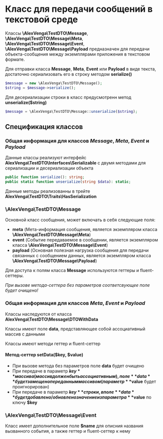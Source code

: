 # Класс для передачи сообщений в текстовой среде

Классы **\AlexVenga\TestDTO\Message**, **\AlexVenga\TestDTO\Message\Meta**, **\AlexVenga\TestDTO\Message\Event**,
**\AlexVenga\TestDTO\Message\Payload** предназначен для передачи объекта-сообщения между экземплярами приложения в
текстовом формате.

Для отправки класса **Message**, **Meta**, **Event** или **Payload** в виде текста, достаточно сериализовать его в
строку
методом **serialize()**

```php
$message = new \AlexVenga\TestDTO\Message();
$string = $message->serialize();
```

Для десериализации строки в класс предусмотренн метод **unserialize($string)**

```php
$message = \AlexVenga\TestDTO\Message::unserialize($string);
```

## Спецификация классов

### Общая информация для классов _Message_, _Meta_, _Event_ и _Payload_

Данные классы реализуют интерфейс **AlexVenga\TestDTO\Interfaces\Serializable** с двумя методами для сериализации и
десериализации объекта

```php
public function serialize(): string;
public static function unserialize(string $data): static;
```

Данные методы реализованны в трейте **AlexVenga\TestDTO\Traits\HasSerialization**

### \AlexVenga\TestDTO\Message

Основной класс сообщения, может включать в себя следующие поля:

- **meta** (Мета-информация сообщения, является экземпляром класса **\AlexVenga\TestDTO\Message\Meta**)
- **event** (Событие передаваемое в сообщении, является экземпляром класса **\AlexVenga\TestDTO\Message\Event**)
- **payload** (Основная полезная нагрузка сообщения для передачи связанных с сообщением данных, является экземпляром
  класса **\AlexVenga\TestDTO\Message\Payload**)

Для доступа к полям класса **Message** используются геттеры и fluent-сеттеры.

_При вызове метода-сеттера без параметров соответсвующее поле будет очищено!_

### Общая информация для классов _Meta_, _Event_ и _Payload_

Классы наследуются от класса **AlexVenga\TestDTO\Message\DTOWithData**

Классы имеют поле **data**, представляющее собой ассоциативный массив с данными

Классы имеют методи геттер и fluent-сеттер

#### Метод-сеттер setData($key, $value)

- При вызове метода без параметров поле **data** будет очищено
- При передаче в параметр **$key** массива (массив должен быть ассоциативным), поле **data** будет замещено переданным
  массивом (параметр **$value** будет проигнорирован)
- При передаче в параметр **$key** строки, в поле **data** будет добавлено/обновлено значение из параметра **$value** по
  ключу
  **$key**

### \AlexVenga\TestDTO\Message\Event

Класс имеет дополнительное поле **$name** для описния названия вызванного события, а также геттер и fluent-сеттер к нему


